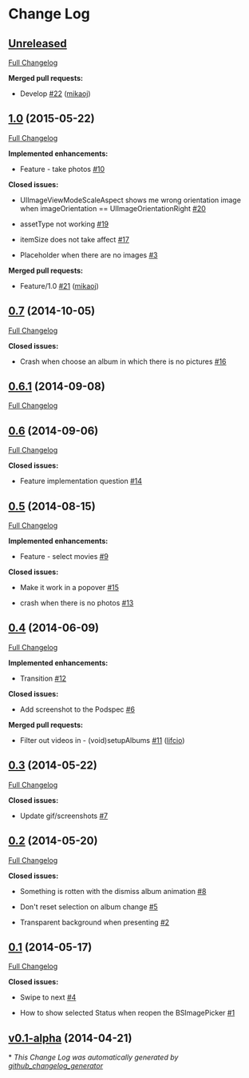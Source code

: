 # Change Log

## [Unreleased](https://github.com/mikaoj/BSImagePicker/tree/HEAD)

[Full Changelog](https://github.com/mikaoj/BSImagePicker/compare/1.0...HEAD)

**Merged pull requests:**

- Develop [\#22](https://github.com/mikaoj/BSImagePicker/pull/22) ([mikaoj](https://github.com/mikaoj))

## [1.0](https://github.com/mikaoj/BSImagePicker/tree/1.0) (2015-05-22)

[Full Changelog](https://github.com/mikaoj/BSImagePicker/compare/0.7...1.0)

**Implemented enhancements:**

- Feature - take photos [\#10](https://github.com/mikaoj/BSImagePicker/issues/10)

**Closed issues:**

- UIImageViewModeScaleAspect shows me wrong orientation image when imageOrientation == UIImageOrientationRight [\#20](https://github.com/mikaoj/BSImagePicker/issues/20)

- assetType not working [\#19](https://github.com/mikaoj/BSImagePicker/issues/19)

- itemSize does not take affect [\#17](https://github.com/mikaoj/BSImagePicker/issues/17)

- Placeholder when there are no images [\#3](https://github.com/mikaoj/BSImagePicker/issues/3)

**Merged pull requests:**

- Feature/1.0 [\#21](https://github.com/mikaoj/BSImagePicker/pull/21) ([mikaoj](https://github.com/mikaoj))

## [0.7](https://github.com/mikaoj/BSImagePicker/tree/0.7) (2014-10-05)

[Full Changelog](https://github.com/mikaoj/BSImagePicker/compare/0.6.1...0.7)

**Closed issues:**

- Crash when choose an album in which  there is no pictures [\#16](https://github.com/mikaoj/BSImagePicker/issues/16)

## [0.6.1](https://github.com/mikaoj/BSImagePicker/tree/0.6.1) (2014-09-08)

[Full Changelog](https://github.com/mikaoj/BSImagePicker/compare/0.6...0.6.1)

## [0.6](https://github.com/mikaoj/BSImagePicker/tree/0.6) (2014-09-06)

[Full Changelog](https://github.com/mikaoj/BSImagePicker/compare/0.5...0.6)

**Closed issues:**

- Feature implementation question [\#14](https://github.com/mikaoj/BSImagePicker/issues/14)

## [0.5](https://github.com/mikaoj/BSImagePicker/tree/0.5) (2014-08-15)

[Full Changelog](https://github.com/mikaoj/BSImagePicker/compare/0.4...0.5)

**Implemented enhancements:**

- Feature - select movies [\#9](https://github.com/mikaoj/BSImagePicker/issues/9)

**Closed issues:**

- Make it work in a popover [\#15](https://github.com/mikaoj/BSImagePicker/issues/15)

- crash when there is no photos [\#13](https://github.com/mikaoj/BSImagePicker/issues/13)

## [0.4](https://github.com/mikaoj/BSImagePicker/tree/0.4) (2014-06-09)

[Full Changelog](https://github.com/mikaoj/BSImagePicker/compare/0.3...0.4)

**Implemented enhancements:**

- Transition [\#12](https://github.com/mikaoj/BSImagePicker/issues/12)

**Closed issues:**

- Add screenshot to the Podspec [\#6](https://github.com/mikaoj/BSImagePicker/issues/6)

**Merged pull requests:**

- Filter out videos in - \(void\)setupAlbums [\#11](https://github.com/mikaoj/BSImagePicker/pull/11) ([lifcio](https://github.com/lifcio))

## [0.3](https://github.com/mikaoj/BSImagePicker/tree/0.3) (2014-05-22)

[Full Changelog](https://github.com/mikaoj/BSImagePicker/compare/0.2...0.3)

**Closed issues:**

- Update gif/screenshots [\#7](https://github.com/mikaoj/BSImagePicker/issues/7)

## [0.2](https://github.com/mikaoj/BSImagePicker/tree/0.2) (2014-05-20)

[Full Changelog](https://github.com/mikaoj/BSImagePicker/compare/0.1...0.2)

**Closed issues:**

- Something is rotten with the dismiss album animation [\#8](https://github.com/mikaoj/BSImagePicker/issues/8)

- Don't reset selection on album change [\#5](https://github.com/mikaoj/BSImagePicker/issues/5)

- Transparent background when presenting [\#2](https://github.com/mikaoj/BSImagePicker/issues/2)

## [0.1](https://github.com/mikaoj/BSImagePicker/tree/0.1) (2014-05-17)

[Full Changelog](https://github.com/mikaoj/BSImagePicker/compare/v0.1-alpha...0.1)

**Closed issues:**

- Swipe to next [\#4](https://github.com/mikaoj/BSImagePicker/issues/4)

- How to show selected Status when reopen the BSImagePicker [\#1](https://github.com/mikaoj/BSImagePicker/issues/1)

## [v0.1-alpha](https://github.com/mikaoj/BSImagePicker/tree/v0.1-alpha) (2014-04-21)



\* *This Change Log was automatically generated by [github_changelog_generator](https://github.com/skywinder/Github-Changelog-Generator)*